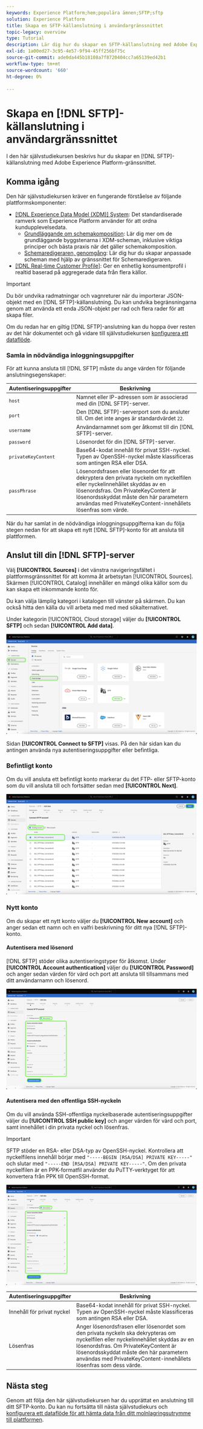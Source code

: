 ```yaml
---
keywords: Experience Platform;hem;populära ämnen;SFTP;sftp
solution: Experience Platform
title: Skapa en SFTP-källanslutning i användargränssnittet
topic-legacy: overview
type: Tutorial
description: Lär dig hur du skapar en SFTP-källanslutning med Adobe Experience Platform-gränssnittet.
exl-id: 1a00ed27-3c95-4e57-9f94-45ff256bf75c
source-git-commit: ade0da445b18108a7f8720404cc7a65139ed42b1
workflow-type: tm+mt
source-wordcount: '660'
ht-degree: 0%

---
```


# Skapa en [!DNL SFTP]-källanslutning i användargränssnittet

I den här självstudiekursen beskrivs hur du skapar en [!DNL SFTP]-källanslutning med Adobe Experience Platform-gränssnittet.

## Komma igång

Den här självstudiekursen kräver en fungerande förståelse av följande plattformskomponenter:

* [[!DNL Experience Data Model (XDM)] System](../../../../../xdm/home.md): Det standardiserade ramverk som Experience Platform använder för att ordna kundupplevelsedata.
   * [Grundläggande om schemakomposition](../../../../../xdm/schema/composition.md): Lär dig mer om de grundläggande byggstenarna i XDM-scheman, inklusive viktiga principer och bästa praxis när det gäller schemakomposition.
   * [Schemaredigeraren, genomgång](../../../../../xdm/tutorials/create-schema-ui.md): Lär dig hur du skapar anpassade scheman med hjälp av gränssnittet för Schemaredigeraren.
* [[!DNL Real-time Customer Profile]](../../../../../profile/home.md): Ger en enhetlig konsumentprofil i realtid baserad på aggregerade data från flera källor.

>[!IMPORTANT]
>
>Du bör undvika radmatningar och vagnreturer när du importerar JSON-objekt med en [!DNL SFTP]-källanslutning. Du kan undvika begränsningarna genom att använda ett enda JSON-objekt per rad och flera rader för att skapa filer.

Om du redan har en giltig [!DNL SFTP]-anslutning kan du hoppa över resten av det här dokumentet och gå vidare till självstudiekursen [konfigurera ett dataflöde](../../dataflow/batch/cloud-storage.md).

### Samla in nödvändiga inloggningsuppgifter

För att kunna ansluta till [!DNL SFTP] måste du ange värden för följande anslutningsegenskaper:

| Autentiseringsuppgifter | Beskrivning |
| ---------- | ----------- |
| `host` | Namnet eller IP-adressen som är associerad med din [!DNL SFTP]-server. |
| `port` | Den [!DNL SFTP]-serverport som du ansluter till. Om det inte anges är standardvärdet `22`. |
| `username` | Användarnamnet som ger åtkomst till din [!DNL SFTP]-server. |
| `password` | Lösenordet för din [!DNL SFTP]-server. |
| `privateKeyContent` | Base64-kodat innehåll för privat SSH-nyckel. Typen av OpenSSH-nyckel måste klassificeras som antingen RSA eller DSA. |
| `passPhrase` | Lösenordsfrasen eller lösenordet för att dekryptera den privata nyckeln om nyckelfilen eller nyckelinnehållet skyddas av en lösenordsfras. Om PrivateKeyContent är lösenordsskyddat måste den här parametern användas med PrivateKeyContent-innehållets lösenfras som värde. |

När du har samlat in de nödvändiga inloggningsuppgifterna kan du följa stegen nedan för att skapa ett nytt [!DNL SFTP]-konto för att ansluta till plattformen.

## Anslut till din [!DNL SFTP]-server

Välj **[!UICONTROL Sources]** i det vänstra navigeringsfältet i plattformsgränssnittet för att komma åt arbetsytan [!UICONTROL Sources]. Skärmen [!UICONTROL Catalog] innehåller en mängd olika källor som du kan skapa ett inkommande konto för.

Du kan välja lämplig kategori i katalogen till vänster på skärmen. Du kan också hitta den källa du vill arbeta med med med sökalternativet.

Under kategorin [!UICONTROL Cloud storage] väljer du **[!UICONTROL SFTP]** och sedan **[!UICONTROL Add data]**.

![katalog](../../../../images/tutorials/create/sftp/catalog.png)

Sidan **[!UICONTROL Connect to SFTP]** visas. På den här sidan kan du antingen använda nya autentiseringsuppgifter eller befintliga.

### Befintligt konto

Om du vill ansluta ett befintligt konto markerar du det FTP- eller SFTP-konto som du vill ansluta till och fortsätter sedan med **[!UICONTROL Next]**.

![befintlig](../../../../images/tutorials/create/sftp/existing.png)

### Nytt konto

Om du skapar ett nytt konto väljer du **[!UICONTROL New account]** och anger sedan ett namn och en valfri beskrivning för ditt nya [!DNL SFTP]-konto.

#### Autentisera med lösenord

[!DNL SFTP] stöder olika autentiseringstyper för åtkomst. Under **[!UICONTROL Account authentication]** väljer du **[!UICONTROL Password]** och anger sedan värden för värd och port att ansluta till tillsammans med ditt användarnamn och lösenord.

![connect-password](../../../../images/tutorials/create/sftp/password.png)

#### Autentisera med den offentliga SSH-nyckeln

Om du vill använda SSH-offentliga nyckelbaserade autentiseringsuppgifter väljer du **[!UICONTROL SSH public key]** och anger värden för värd och port, samt innehållet i din privata nyckel och lösenfras.

>[!IMPORTANT]
>
>SFTP stöder en RSA- eller DSA-typ av OpenSSH-nyckel. Kontrollera att nyckelfilens innehåll börjar med `"-----BEGIN [RSA/DSA] PRIVATE KEY-----"` och slutar med `"-----END [RSA/DSA] PRIVATE KEY-----"`. Om den privata nyckelfilen är en PPK-formatfil använder du PuTTY-verktyget för att konvertera från PPK till OpenSSH-format.

![connect-ssh](../../../../images/tutorials/create/sftp/ssh-public-key.png)

| Autentiseringsuppgifter | Beskrivning |
| ---------- | ----------- |
| Innehåll för privat nyckel | Base64-kodat innehåll för privat SSH-nyckel. Typen av OpenSSH-nyckel måste klassificeras som antingen RSA eller DSA. |
| Lösenfras | Anger lösenordsfrasen eller lösenordet som den privata nyckeln ska dekrypteras om nyckelfilen eller nyckelinnehållet skyddas av en lösenordsfras. Om PrivateKeyContent är lösenordsskyddat måste den här parametern användas med PrivateKeyContent-innehållets lösenfras som dess värde. |


## Nästa steg

Genom att följa den här självstudiekursen har du upprättat en anslutning till ditt SFTP-konto. Du kan nu fortsätta till nästa självstudiekurs och [konfigurera ett dataflöde för att hämta data från ditt molnlagringsutrymme till plattformen](../../dataflow/batch/cloud-storage.md).
